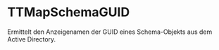 # TTMapSchemaGUID
Ermittelt den Anzeigenamen der GUID eines Schema-Objekts aus dem Active Directory.
